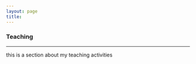 ```yaml
---
layout: page
title:
---
```


<h3 id="teaching">Teaching</h3>
<hr />

this is a section about my teaching activities
